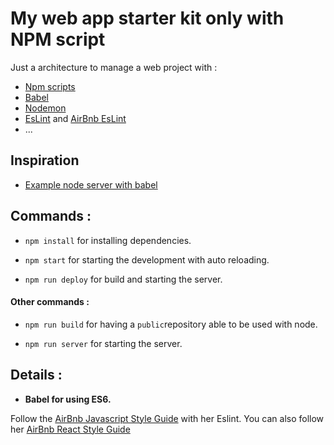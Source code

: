 # My web app starter kit only with NPM script

Just a architecture to manage a web project with :

- [Npm scripts](https://docs.npmjs.com/misc/scripts)
- [Babel]()
- [Nodemon]()
- [EsLint](http://eslint.org/) and [AirBnb EsLint](https://github.com/airbnb/javascript/tree/master/packages/eslint-config-airbnb)
- ...

## Inspiration

 - [Example node server with babel](https://github.com/babel/example-node-server)


## Commands :

- `npm install` for installing dependencies.

- `npm start` for starting the development with auto reloading.

- `npm run deploy` for build and starting the server.

#### Other commands :

- `npm run build` for having a `public`repository able to be used with node.

- `npm run server` for starting the server.


## Details :

- **Babel for using ES6.**

Follow the [AirBnb Javascript Style Guide](https://github.com/airbnb/javascript) with her
Eslint. You can also follow her
[AirBnb React Style Guide](https://github.com/airbnb/javascript/tree/master/react)
